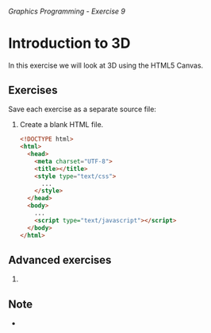 ###### Graphics Programming - Exercise 9
# Introduction to 3D

In this exercise we will look at 3D using the HTML5 Canvas.

## Exercises
Save each exercise as a separate source file:

1. Create a blank HTML file.
    
    ```html 
    <!DOCTYPE html>
    <html>
      <head>
        <meta charset="UTF-8">
        <title></title>
        <style type="text/css">
          ...
        </style>
      </head>
      <body>
        ...
        <script type="text/javascript"></script>
      </body>
    </html>
    ```
    
## Advanced exercises

1.

## Note

- 

